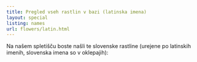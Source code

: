 ```yaml
---
title: Pregled vseh rastlin v bazi (latinska imena)
layout: special
listing: names
url: flowers/latin.html
---
```

Na našem spletišču boste našli te slovenske rastline (urejene po latinskih imenih, slovenska imena so v oklepajih):
